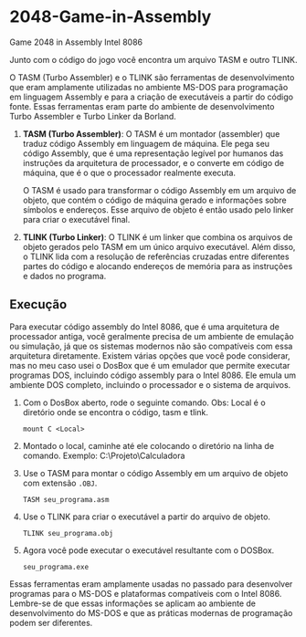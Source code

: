 # 2048-Game-in-Assembly
Game 2048 in Assembly Intel 8086

Junto com o código do jogo você encontra um arquivo TASM e outro TLINK.

O TASM (Turbo Assembler) e o TLINK são ferramentas de desenvolvimento que eram amplamente utilizadas no ambiente MS-DOS para programação em linguagem Assembly e para a criação de executáveis a partir do código fonte. Essas ferramentas eram parte do ambiente de desenvolvimento Turbo Assembler e Turbo Linker da Borland.

1. **TASM (Turbo Assembler)**:
   O TASM é um montador (assembler) que traduz código Assembly em linguagem de máquina. Ele pega seu código Assembly, que é uma representação legível por humanos das instruções da arquitetura de processador, e o converte em código de máquina, que é o que o processador realmente executa.

   O TASM é usado para transformar o código Assembly em um arquivo de objeto, que contém o código de máquina gerado e informações sobre símbolos e endereços. Esse arquivo de objeto é então usado pelo linker para criar o executável final.

2. **TLINK (Turbo Linker)**:
   O TLINK é um linker que combina os arquivos de objeto gerados pelo TASM em um único arquivo executável. Além disso, o TLINK lida com a resolução de referências cruzadas entre diferentes partes do código e alocando endereços de memória para as instruções e dados no programa.


## Execução

Para executar código assembly do Intel 8086, que é uma arquitetura de processador antiga, você geralmente precisa de um ambiente de emulação ou simulação, já que os sistemas modernos não são compatíveis com essa arquitetura diretamente. Existem várias opções que você pode considerar, mas no meu caso usei o DosBox que é um emulador que permite executar programas DOS, incluindo código assembly para o Intel 8086. Ele emula um ambiente DOS completo, incluindo o processador e o sistema de arquivos.

1. Com o DosBox aberto, rode o seguinte comando. Obs: Local é o diretório onde se encontra o código, tasm e tlink.
   ```
   mount C <Local>
   ```
2. Montado o local, caminhe até ele colocando o diretório na linha de comando. Exemplo: C:\Projeto\Calculadora

3. Use o TASM para montar o código Assembly em um arquivo de objeto com extensão `.OBJ`.
   ```
   TASM seu_programa.asm
   ```
3. Use o TLINK para criar o executável a partir do arquivo de objeto.
   ```
   TLINK seu_programa.obj
   ```
4. Agora você pode executar o executável resultante com o DOSBox.
   ```
   seu_programa.exe
   ```

Essas ferramentas eram amplamente usadas no passado para desenvolver programas para o MS-DOS e plataformas compatíveis com o Intel 8086. Lembre-se de que essas informações se aplicam ao ambiente de desenvolvimento do MS-DOS e que as práticas modernas de programação podem ser diferentes.
